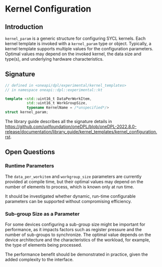# Kernel Configuration

## Introduction

`kernel_param` is a generic structure for configuring SYCL kernels.
Each kernel template is invoked with a `kernel_param` type or object.
Typically, a kernel template supports multiple values for the configuration parameters.
Optimal values may depend on the invoked kernel, the data size and type(s),
and underlying hardware characteristics.

## Signature

```c++
// defined in <oneapi/dpl/experimental/kernel_templates>
// in namespace oneapi::dpl::experimental::kt

template <std::uint16_t DataPerWorkItem,
          std::uint16_t WorkGroupSize,
          typename KernelName = /*unspecified*/>
struct kernel_param;
```

The library guide describes all the signature details in
https://github.com/uxlfoundation/oneDPL/blob/oneDPL-2022.8.0-release/documentation/library_guide/kernel_templates/kernel_configuration.rst.

## Open Questions

### Runtime Parameters

The `data_per_workitem` and `workgroup_size` parameters are currently provided at compile time,
but their optimal values may depend on the number of elements to process, which is known only at run time.

It should be investigated whether dynamic, run-time configurable parameters can be supported
without compromising efficiency.

### Sub-group Size as a Parameter

For some devices configuring a sub-group size might be important for performance,
as it impacts factors such as register pressure and
the number of sub-groups to synchronize.
The optimal value depends on the device architecture and
the characteristics of the workload, for example, the type of elements being processed.

The performance benefit should be demonstrated in practice,
given the added complexity to the interface.
